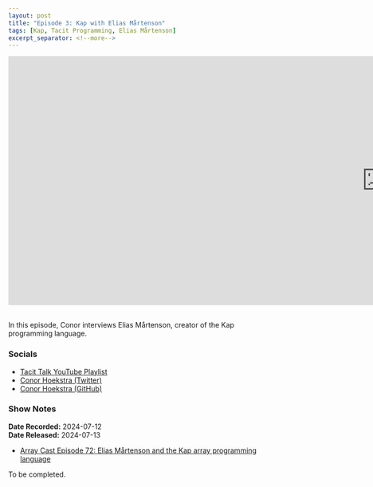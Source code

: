 ```yaml
---
layout: post
title: "Episode 3: Kap with Elias Mårtenson"
tags: [Kap, Tacit Programming, Elias Mårtenson]
excerpt_separator: <!--more-->
---
```


<center>
<iframe width="1500" height="500" src="https://www.youtube.com/embed/pZayMxPNVD8?si=EP9GgTrBBra4Q6_U"
                title="YouTube video player" frameborder="0"
                allow="accelerometer; autoplay; clipboard-write; encrypted-media; gyroscope; picture-in-picture; web-share"
                referrerpolicy="strict-origin-when-cross-origin" allowfullscreen></iframe>
</center>

<br>In this episode, Conor interviews Elias Mårtenson, creator of the Kap programming language.

<!--more-->

### Socials

* [Tacit Talk YouTube Playlist](https://www.youtube.com/playlist?list=PLVFrD1dmDdvenJhYti3HomLRkC4_Y9AXA)
* [Conor Hoekstra (Twitter)](https://twitter.com/code_report)
* [Conor Hoekstra (GitHub)](https://github.com/codereport/)

<!-- **About the Guest**

[Marshall Lochbaum](hhttps://github.com/mlochbaum) is the creator of the I, BQN and Singeli programming languages. He discovered J in high school and has made contributions to the J interpeter. He worked at Dyalog Ltd from 2017 to 2020 at which point he left to focus on developing BQN. He has also been a panelist on the [ArrayCast podcast](https://aplwiki.com/wiki/Array_Cast) since 2022. -->

### Show Notes

**Date Recorded:** 2024-07-12 <br>
**Date Released:** 2024-07-13 <br>

* [Array Cast Episode 72: Elias Mårtenson and the Kap array programming language](https://www.arraycast.com/episodes/episode72-kap)

To be completed.
